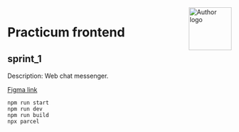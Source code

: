 <img align="right" width="96" height="96" title="Author logo" src="http://daytec.ru/img/Ranjy-96.svg">

# Practicum frontend
## sprint_1

Description: Web chat messenger.

[Figma link](https://www.figma.com/file/YpmQ1mBlTXOh3uZrmnVP44/Chat_tempate?node-id=0%3A1&t=88xEDP9SDexbG3FG-1)

```
npm run start
npm run dev
npm run build
npx parcel
```